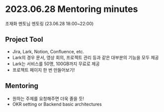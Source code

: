 # 2023.06.28 Mentoring minutes

조재화 멘토님 멘토링 (23.06.28 18:00~22:00)

## Project Tool

- Jira, Lark, Notion, Confluence, etc.
- Lark의 경우 문서, 영상 회의, 프로젝트 관리 등과 같은 대부분의 기능을 모두 제공
- Lark는 서비스를 50명, 100GB까지 무료로 제공
- 프로젝트 페이지 한 번 만들어보기!

## Mentoring

- 원하는 주제를 요청해주면 더욱 졸을 듯!
- OKR setting or Backend basic architectures
